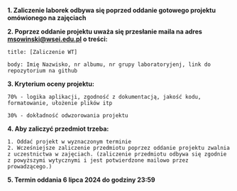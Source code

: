 **1. Zaliczenie laborek odbywa się poprzed oddanie gotowego projektu omówionego na zajęciach**

**2. Poprzez oddanie projektu uważa się przesłanie maila na adres msowinski@wsei.edu.pl o treści:**
	
	
	title: [Zaliczenie WT]
	
	body: Imię Nazwisko, nr albumu, nr grupy laboratoryjenj, link do repozytorium na github
	
	

**3. Kryterium oceny projektu:**

	
	70% - logika aplikacji, zgodność z dokumentacją, jakość kodu, formatowanie, ułożenie plików itp

	30% - dokładność odwzorowania projektu
	

**4. Aby zaliczyć przedmiot trzeba:**


	1. Oddać projekt w wyznaczonym terminie
	2. Wcześniejsze zaliczenie przedmiotu poprzez oddanie projektu zwalnia z uczestnictwa w zajęciach. (zaliczenie przedmiotu odbywa się zgodnie z powyższymi wytycznymi i jest potwierdzone mailowo przez prowadzącego.)


**5. Termin oddania 6 lipca 2024 do godziny 23:59**
